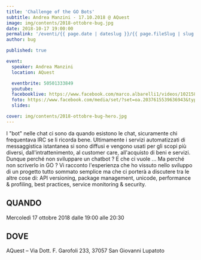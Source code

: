 ```yaml
---
title: 'Challenge of the GO Bots'
subtitle: Andrea Manzini - 17.10.2018 @ AQuest
image: img/contents/2018-ottobre-bug.jpg
date: 2018-10-17 19:00:00
permalink: '/eventi/{{ page.date | dateslug }}/{{ page.fileSlug | slug }}/index.html'
author: bug

published: true

event:
  speaker: Andrea Manzini
  location: AQuest

  eventbrite: 50501333849
  youtube:
  facebooklive: https://www.facebook.com/marco.albarelli1/videos/10215884831825297/
  foto: https://www.facebook.com/media/set/?set=oa.2037615539636943&type=3
  slides:

cover: img/contents/2018-ottobre-bug-hero.jpg
---
```


I "bot" nelle chat ci sono da quando esistono le chat, sicuramente chi frequentava IRC se li ricorda bene.
Ultimamente i servizi automatizzati di messaggistica istantanea si sono diffusi e vengono usati per gli scopi più diversi, dall'intrattenimento, al customer care, all'acquisto di beni e servizi.
Dunque perché non sviluppare un chatbot ? E che ci vuole ... Ma perché non scriverlo in GO ?
Vi racconto l'esperienza che ho vissuto nello sviluppo di un progetto tutto sommato semplice ma che ci porterà a discutere tra le altre cose di: API versioning, package management, unicode, performance & profiling, best practices, service monitoring & security.

## QUANDO

Mercoledì 17 ottobre 2018 dalle 19:00 alle 20:30

## DOVE

AQuest – Via Dott. F. Garofoli 233, 37057 San Giovanni Lupatoto

